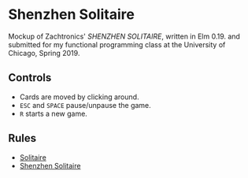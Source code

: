 # Shenzhen Solitaire
Mockup of Zachtronics' _SHENZHEN SOLITAIRE_, written in Elm 0.19. and submitted for my functional programming class at the University of Chicago, Spring 2019.

## Controls
- Cards are moved by clicking around.
- `ESC` and `SPACE` pause/unpause the game.
- `R` starts a new game.

## Rules
- [Solitaire](https://bicyclecards.com/how-to-play/solitaire/)
- [Shenzhen Solitaire](https://shenzhen-io.fandom.com/wiki/Shenzhen_Solitaire)
